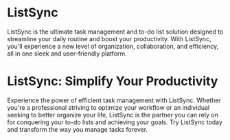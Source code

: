 # ListSync
ListSync is the ultimate task management and to-do list solution designed to streamline your daily routine and boost your productivity. With ListSync, you'll experience a new level of organization, collaboration, and efficiency, all in one sleek and user-friendly platform.

# ListSync: Simplify Your Productivity <br>
Experience the power of efficient task management with ListSync. Whether you're a professional striving to optimize your workflow or an individual seeking to better organize your life, ListSync is the partner you can rely on for conquering your to-do lists and achieving your goals. Try ListSync today and transform the way you manage tasks forever. <br>

